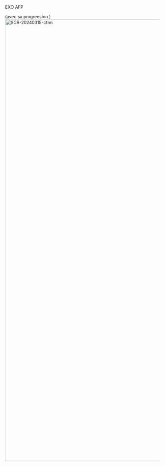 EXO AFP


(avec sa progreesion )<img width="1440" alt="SCR-20240315-cfnn" src="https://github.com/ALL-ALL-ALL/Percentage/assets/157831738/704d4a3b-0c08-4aa1-b81e-9c31957d5cfa">

